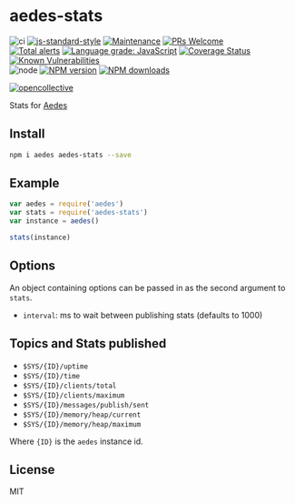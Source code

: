 # aedes-stats

![ci](https://github.com/moscajs/aedes-stats/workflows/ci/badge.svg)
[![js-standard-style](https://img.shields.io/badge/code%20style-standard-brightgreen.svg?style=flat)](http://standardjs.com/)
[![Maintenance](https://img.shields.io/badge/Maintained%3F-yes-green.svg)](https://github.com/moscajs/aedes-stats/graphs/commit-activity)
[![PRs Welcome](https://img.shields.io/badge/PRs-welcome-brightgreen.svg)](https://github.com/moscajs/aedes-stats/pulls)\
[![Total alerts](https://img.shields.io/lgtm/alerts/g/moscajs/aedes-stats.svg?logo=lgtm&logoWidth=18)](https://lgtm.com/projects/g/moscajs/aedes-stats/alerts/)
[![Language grade: JavaScript](https://img.shields.io/lgtm/grade/javascript/g/moscajs/aedes-stats.svg?logo=lgtm&logoWidth=18)](https://lgtm.com/projects/g/moscajs/aedes-stats/context:javascript)
[![Coverage Status](https://coveralls.io/repos/moscajs/aedes-stats/badge.svg?branch=main&service=github)](https://coveralls.io/github/moscajs/aedes-stats?branch=main)
[![Known Vulnerabilities](https://snyk.io/test/github/moscajs/aedes-stats/badge.svg)](https://snyk.io/test/github/moscajs/aedes-stats)\
![node](https://img.shields.io/node/v/aedes-stats)
[![NPM version](https://img.shields.io/npm/v/aedes-stats.svg?style=flat)](https://www.npmjs.com/package/aedes-stats)
[![NPM downloads](https://img.shields.io/npm/dm/aedes-stats.svg?style=flat)](https://www.npmjs.com/package/aedes-stats)

[![opencollective](https://opencollective.com/aedes/donate/button.png)](https://opencollective.com/aedes/donate)

Stats for [Aedes](http://npm.im/aedes)

## Install

```sh
npm i aedes aedes-stats --save
```

## Example

```js
var aedes = require('aedes')
var stats = require('aedes-stats')
var instance = aedes()

stats(instance)
```

## Options

An object containing options can be passed in as the second argument to `stats`.

* `interval`: ms to wait between publishing stats (defaults to 1000)

## Topics and Stats published

* `$SYS/{ID}/uptime`
* `$SYS/{ID}/time`
* `$SYS/{ID}/clients/total`
* `$SYS/{ID}/clients/maximum`
* `$SYS/{ID}/messages/publish/sent`
* `$SYS/{ID}/memory/heap/current`
* `$SYS/{ID}/memory/heap/maximum`

Where `{ID}` is the `aedes` instance id.

## License

MIT

